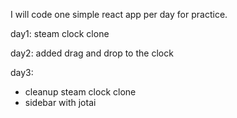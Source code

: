 I will code one simple react app per day for practice.

day1: steam clock clone

day2: added drag and drop to the clock

day3:
- cleanup steam clock clone
- sidebar with jotai
